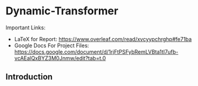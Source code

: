# Dynamic-Transformer

Important Links:
- LaTeX for Report: https://www.overleaf.com/read/xvcyypchrghp#fe71ba
- Google Docs For Project Files: https://docs.google.com/document/d/1rjFtPSFybRemLVBta1tl7ufb-vcAEalQxBYZ3M0Jnmw/edit?tab=t.0

## Introduction

